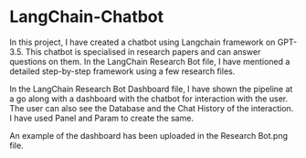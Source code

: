 # LangChain-Chatbot
In this project, I have created a chatbot using Langchain framework on GPT-3.5. This chatbot is specialised in research papers and can answer questions on them. In the LangChain Research Bot file, I have mentioned a detailed step-by-step framework using a few research files. 

In the LangChain Research Bot Dashboard file, I have shown the pipeline at a go along with a dashboard with the chatbot for interaction with the user. The user can also see the Database and the Chat History of the interaction. I have used Panel and Param to create the same. 

An example of the dashboard has been uploaded in the Research Bot.png file. 
